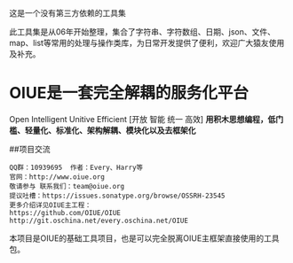 这是一个没有第三方依赖的工具集

此工具集是从06年开始整理，集合了字符串、字符数组、日期、json、文件、map、list等常用的处理与操作类库，为日常开发提供了便利，欢迎广大猿友使用及补充。


OIUE是一套完全解耦的服务化平台
=======
Open Intelligent Unitive Efficient [开放 智能 统一 高效]
**用积木思想编程，低门槛、轻量化、标准化、架构解耦、模块化以及去框架化**

##项目交流

```
QQ群：10939695  作者：Every、Harry等
官网：http://www.oiue.org
敬请参与 联系我们：team@oiue.org
提议吐槽：https://issues.sonatype.org/browse/OSSRH-23545
更多介绍详见OIUE主工程：
https://github.com/OIUE/OIUE
http://git.oschina.net/every.oschina.net/OIUE
```

本项目是OIUE的基础工具项目，也是可以完全脱离OIUE主框架直接使用的工具包。


